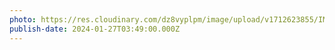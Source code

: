 ```yaml
---
photo: https://res.cloudinary.com/dz8vyplpm/image/upload/v1712623855/IMG_8554_m8xc3d.jpg
publish-date: 2024-01-27T03:49:00.000Z
---
```

